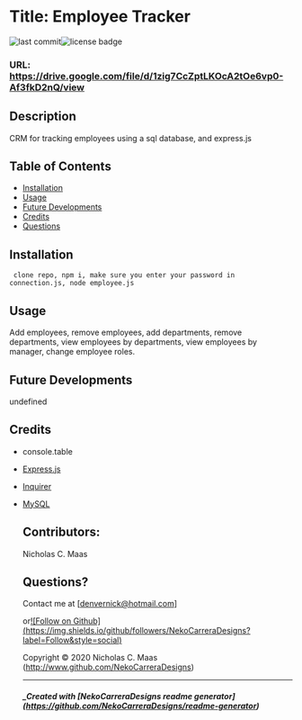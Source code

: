 
  # Title: Employee Tracker

  ![last commit](https://img.shields.io/github/last-commit/NekoCarreraDesigns/employee-tracker?style=flat-square)![license badge](https://img.shields.io/github/license/NekoCarreraDesigns/employee-tracker?style=flat-square)

  ### URL: https://drive.google.com/file/d/1zig7CcZptLKOcA2tOe6vp0-Af3fkD2nQ/view

  ## Description 
  
  CRM for tracking employees using a sql database, and express.js

  ## Table of Contents 
   
  * [Installation](#installation)
  * [Usage](#usage)
  * [Future Developments](#futureDevelopments)
  * [Credits](#credits)
  * [Questions](#questions)
  
  ## Installation 
  ``  clone repo, npm i, make sure you enter your password in connection.js, node employee.js
  ``  
  ## Usage 
  
  Add employees, remove employees, add departments, remove departments, view employees by departments, view employees by manager, change employee roles.

  ## Future Developments

  undefined

  ## Credits

  * console.table

* [Express.js](https://www.npmjs.com/package/express)

* [Inquirer](https://www.npmjs.com/package/inquirer)

* [MySQL](https://www.npmjs.com/package/mysql)

  ## Contributors: 
  
  Nicholas C. Maas

  ## Questions?

  Contact me at  [denvernick@hotmail.com]
  
  or[![Follow on Github] (https://img.shields.io/github/followers/NekoCarreraDesigns?label=Follow&style=social)](http://www.github.com/NekoCarreraDesigns)

  Copyright © 2020 Nicholas C. Maas (http://www.github.com/NekoCarreraDesigns)

  ---

  ##### _Created with [NekoCarreraDesigns readme generator] (https://github.com/NekoCarreraDesigns/readme-generator)

  